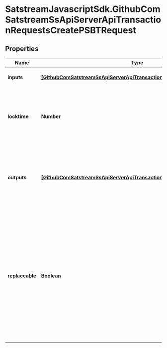# SatstreamJavascriptSdk.GithubComSatstreamSsApiServerApiTransactionRequestsCreatePSBTRequest

## Properties
Name | Type | Description | Notes
------------ | ------------- | ------------- | -------------
**inputs** | [**[GithubComSatstreamSsApiServerApiTransactionRequestsCreatePSBTInput]**](GithubComSatstreamSsApiServerApiTransactionRequestsCreatePSBTInput.md) | The inputs for the transaction | 
**locktime** | **Number** | Raw locktime. Non-0 value also locktime-activates inputs Optional, defaults to 0 | [optional] 
**outputs** | [**[GithubComSatstreamSsApiServerApiTransactionRequestsCreatePSBTOutput]**](GithubComSatstreamSsApiServerApiTransactionRequestsCreatePSBTOutput.md) | The outputs for the transaction Each address can only appear once and there can only be one &#x27;data&#x27; object | 
**replaceable** | **Boolean** | Marks this transaction as BIP125-replaceable Allows this transaction to be replaced by a transaction with higher fees If provided, it is an error if explicit sequence numbers are incompatible Optional, defaults to true | [optional] 
